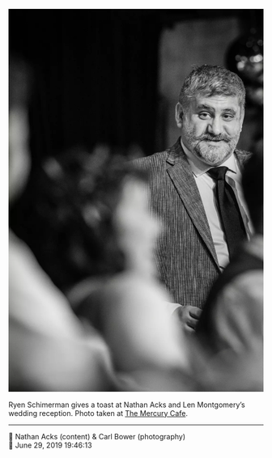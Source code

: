 ![Ryen Schimerman toasts Nathan Acks and Len Montgomery](assets/1bb2a79807c858d8a818409f4debe390.webp)

Ryen Schimerman gives a toast at Nathan Acks and Len Montgomery’s wedding reception. Photo taken at [The Mercury Cafe](http://mercurycafe.com/).

- - - -

<span aria-hidden="true">👥</span> Nathan Acks (content) & Carl Bower (photography)  
<span aria-hidden="true">📅</span> June 29, 2019 19:46:13
